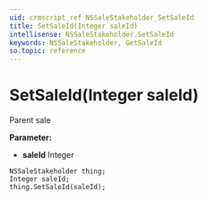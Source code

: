 ```yaml
---
uid: crmscript_ref_NSSaleStakeholder_SetSaleId
title: SetSaleId(Integer saleId)
intellisense: NSSaleStakeholder.SetSaleId
keywords: NSSaleStakeholder, GetSaleId
so.topic: reference
---
```


# SetSaleId(Integer saleId)

Parent sale

**Parameter:** 
* **saleId** Integer

```crmscript
NSSaleStakeholder thing;
Integer saleId;
thing.SetSaleId(saleId);
```

